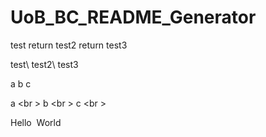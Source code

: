 # UoB_BC_README_Generator


test  return test2  return test3

test\ test2\ test3

a  b  c

a <br \> b <br \> c <br \>

Hello&nbsp; World
